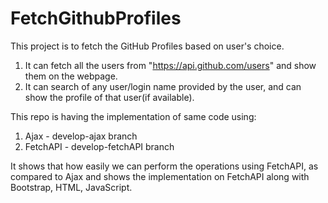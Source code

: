 # FetchGithubProfiles


This project is to fetch the GitHub Profiles based on user's choice.
  1) It can fetch all the users from "https://api.github.com/users" and show them on the webpage.
  2) It can search of any user/login name provided by the user, and can show the profile of that user(if available).
  
This repo is having the implementation of same code using:
  1) Ajax - develop-ajax branch
  2) FetchAPI - develop-fetchAPI branch
 
It shows that how easily we can perform the operations using FetchAPI, as compared to Ajax and shows the implementation on FetchAPI along with Bootstrap, HTML, JavaScript.

